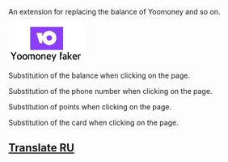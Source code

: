 <p>An extension for replacing the balance of Yoomoney and so on.</p>
<img src='yoomoney-logo.png' width='30%' height='50%'></img>
<p>Substitution of the balance when clicking on the page.</p>
<p>Substitution of the phone number when clicking on the page.</p>
<p>Substitution of points when clicking on the page.</p>
<p>Substitution of the card when clicking on the page.</p>
<h2><a href='https://github.com/Nixwares/YoomoneyFaker/tree/main/Translate'>Translate RU</a></h2>
